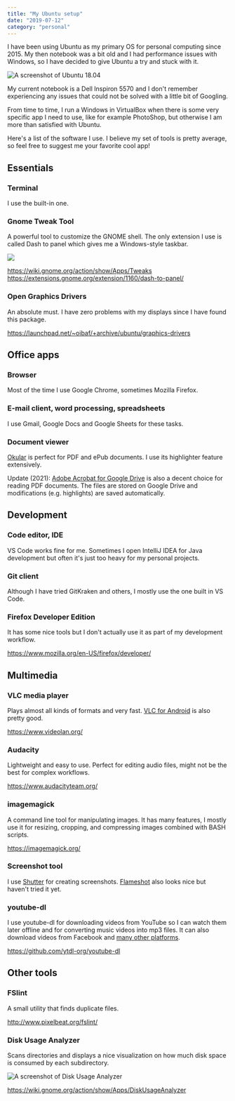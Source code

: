 ```yaml
---
title: "My Ubuntu setup"
date: "2019-07-12"
category: "personal"
---
```


I have been using Ubuntu as my primary OS for personal computing since 2015. My then notebook was a bit old and I had performance issues with Windows, so I have decided to give Ubuntu a try and stuck with it.

<img src="/images/posts/my-ubuntu-setup/ubuntu1804.jpg" alt="A screenshot of Ubuntu 18.04" class="centered"/>

My current notebook is a Dell Inspiron 5570 and I don't remember experiencing any issues that could not be solved with a little bit of Googling.

From time to time, I run a Windows in VirtualBox when there is some very specific app I need to use, like for example PhotoShop, but otherwise I am more than satisfied with Ubuntu.

Here's a list of the software I use. I believe my set of tools is pretty average, so feel free to suggest me your favorite cool app!

## Essentials

### Terminal

I use the built-in one.

### Gnome Tweak Tool

A powerful tool to customize the GNOME shell. The only extension I use is called Dash to panel which gives me a Windows-style taskbar.

<img src="/images/posts/my-ubuntu-setup/gnome-tweak-tool-dash-to-panel.png" class="centered"/>

<a href="https://wiki.gnome.org/action/show/Apps/Tweaks" target="_blank">https://wiki.gnome.org/action/show/Apps/Tweaks</a><br/>
<a href="https://extensions.gnome.org/extension/1160/dash-to-panel/" target="_blank">https://extensions.gnome.org/extension/1160/dash-to-panel/</a>

### Open Graphics Drivers

An absolute must. I have zero problems with my displays since I have found this package.

<a href="https://launchpad.net/~oibaf/+archive/ubuntu/graphics-drivers" target="_blank">https://launchpad.net/~oibaf/+archive/ubuntu/graphics-drivers</a>

## Office apps

### Browser

Most of the time I use Google Chrome, sometimes Mozilla Firefox.

### E-mail client, word processing, spreadsheets

I use Gmail, Google Docs and Google Sheets for these tasks.

### Document viewer

<a href="https://okular.kde.org/" target="_blank">Okular</a> is perfect for PDF and ePub documents. I use its highlighter feature extensively.

Update (2021): <a href="https://workspace.google.com/marketplace/app/adobe_acrobat_%E2%80%93_pdf_and_esignature_tools/80763634447" target="_blank">Adobe Acrobat for Google Drive</a> is also a decent choice for reading PDF documents. The files are stored on Google Drive and modifications (e.g. highlights) are saved automatically.

## Development

### Code editor, IDE

VS Code works fine for me. Sometimes I open IntelliJ IDEA for Java development but often it's just too heavy for my personal projects.

### Git client

Although I have tried GitKraken and others, I mostly use the one built in VS Code.

### Firefox Developer Edition

It has some nice tools but I don't actually use it as part of my development workflow.

<a href="https://www.mozilla.org/en-US/firefox/developer/" target="_blank">https://www.mozilla.org/en-US/firefox/developer/</a>

## Multimedia

### VLC media player

Plays almost all kinds of formats and very fast. <a href="https://play.google.com/store/apps/details?id=org.videolan.vlc&hl=en" target="_blank">VLC for Android</a> is also pretty good.

<a href="https://www.videolan.org/" target="_blank">https://www.videolan.org/</a>

### Audacity

Lightweight and easy to use. Perfect for editing audio files, might not be the best for complex workflows.

<a href="https://www.audacityteam.org/" target="_blank">https://www.audacityteam.org/</a>

### imagemagick

A command line tool for manipulating images. It has many features, I mostly use it for resizing, cropping, and compressing images combined with BASH scripts.

<a href="https://imagemagick.org/" target="_blank">https://imagemagick.org/</a>

### Screenshot tool

I use <a href="https://shutter-project.org/" target="_blank">Shutter</a> for creating screenshots. <a href="https://flameshot.org/" target="_blank">Flameshot</a> also looks nice but haven't tried it yet.

### youtube-dl

I use youtube-dl for downloading videos from YouTube so I can watch them later offline and for converting music videos into mp3 files. It can also download videos from Facebook and <a href="https://ytdl-org.github.io/youtube-dl/supportedsites.html" target="_blank">many other platforms</a>.

<a href="https://github.com/ytdl-org/youtube-dl" target="_blank">https://github.com/ytdl-org/youtube-dl</a>

## Other tools

### FSlint

A small utility that finds duplicate files.

<a href="http://www.pixelbeat.org/fslint/" target="_blank">http://www.pixelbeat.org/fslint/</a>

### Disk Usage Analyzer

Scans directories and displays a nice visualization on how much disk space is consumed by each subdirectory.

<img src="/images/posts/my-ubuntu-setup/disk-usage-analyzer.jpg" alt="A screenshot of Disk Usage Analyzer" class="centered bordered max-width-500" />

<a href="https://wiki.gnome.org/action/show/Apps/DiskUsageAnalyzer" target="_blank">https://wiki.gnome.org/action/show/Apps/DiskUsageAnalyzer</a>
